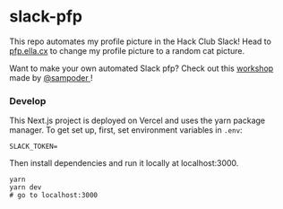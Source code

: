 # slack-pfp

This repo automates my profile picture in the Hack Club Slack! Head to [pfp.ella.cx](https://pfp.ella.cx) to change my profile picture to a random cat picture.

Want to make your own automated Slack pfp?
          Check out this
          <a
            href="https://workshops.hackclub.com/slack_pfp/"
            className="text-blue-200 underline hover:text-gray-300"
          >
            workshop
          </a>
          made by
          <a
            href="https://sampoder.com"
            className="bg-blue-500 bg-opacity-50 rounded-lg"
          >
            @sampoder
          </a>!

### Develop

This Next.js project is deployed on Vercel and uses the yarn package manager. To get set up, first, set environment variables in `.env`:

```
SLACK_TOKEN=
```

Then install dependencies and run it locally at localhost:3000.

```
yarn
yarn dev
# go to localhost:3000
```
